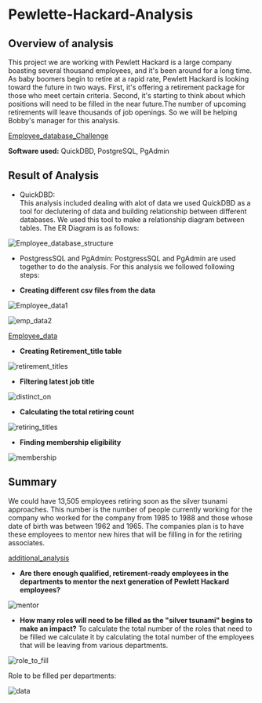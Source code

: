 # Pewlette-Hackard-Analysis

## Overview of analysis
This project we are working with Pewlett Hackard is a large company boasting several thousand employees, and it's been around for a long time. As baby boomers begin to retire at a rapid rate, Pewlett Hackard is looking toward the future in two ways. First, it's offering a retirement package for those who meet certain criteria. Second, it's starting to think about which positions will need to be filled in the near future.The number of upcoming retirements will leave thousands of job openings. So we will be helping Bobby's manager for this analysis. 

[Employee_database_Challenge](/queries.sql/Employee_Database_Challenge.sql)

**Software used:** QuickDBD, PostgreSQL, PgAdmin 

## Result of Analysis

- QuickDBD:  
This analysis included dealing with alot of data we used QuickDBD as a tool for declutering of data and building relationship between different databases. We used this tool to make a relationship diagram between tables. The ER Diagram is as follows:

![Employee_database_structure](https://user-images.githubusercontent.com/111251560/195484244-07f02bf6-a405-4cbe-a1d0-d29f3ea7658e.png)

- PostgressSQL and PgAdmin: 
PostgressSQL and PgAdmin are used together to do the analysis. For this analysis we followed following steps:

- **Creating different csv files from the data**

![Employee_data1](https://user-images.githubusercontent.com/111251560/195488891-2440d321-cf4a-4a6d-bb77-dd3a5bf36331.png)

![emp_data2](https://user-images.githubusercontent.com/111251560/195488926-c9c91666-c5db-484a-a0e3-ebdc022439de.png)

[Employee_data](/queries.sql/Employees_Database.sql)

- **Creating Retirement_title table**

![retirement_titles](https://user-images.githubusercontent.com/111251560/195489468-977dc0f2-f314-4bef-8758-c8491b50f983.png)

- **Filtering latest job title**

![distinct_on](https://user-images.githubusercontent.com/111251560/195489506-f93cfc48-64c9-41fe-b181-4c9e08a2b117.png)

- **Calculating the total retiring count**

![retiring_titles](https://user-images.githubusercontent.com/111251560/195489568-f21ca8b5-5a03-436f-a808-f5ccf1ea1da8.png)

- **Finding membership eligibility**

![membership](https://user-images.githubusercontent.com/111251560/195489587-5976a0a0-1646-4bbe-9487-ede553253852.png)

## Summary
We could have 13,505 employees retiring soon as the silver tsunami approaches. This number is the number of people currently working for the company who worked for the company from 1985 to 1988 and those whose date of birth was between 1962 and 1965. The companies plan is to have these employees to mentor new hires that will be filling in for the retiring associates.

[additional_analysis](/queries.sql/additional_analysis.sql)

- **Are there enough qualified, retirement-ready employees in the departments to mentor the next generation of Pewlett Hackard employees?**

![mentor](https://user-images.githubusercontent.com/111251560/195493058-adf16396-b839-46de-9df5-a5109c77675e.png)


- **How many roles will need to be filled as the "silver tsunami" begins to make an impact?**
To calculate the total number of the roles that need to be filled we calculate it by calculating the total number of the employees that will be leaving from various departments.

![role_to_fill](https://user-images.githubusercontent.com/111251560/195493113-462ac7a6-da92-4b3c-a2be-6d0b5e1924bf.png)

Role to be filled per departments:

![data](https://user-images.githubusercontent.com/111251560/195493213-26ccd695-8f88-44e5-89d0-3535804bef9d.png)
